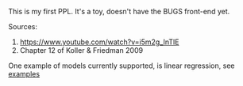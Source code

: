 This is my first PPL. It's a toy, doesn't have the BUGS front-end yet.

Sources: 
1. https://www.youtube.com/watch?v=i5m2g_InTlE
2. Chapter 12 of Koller & Friedman 2009

One example of models currently supported, is linear regression, see [examples](examples_4.ml)
